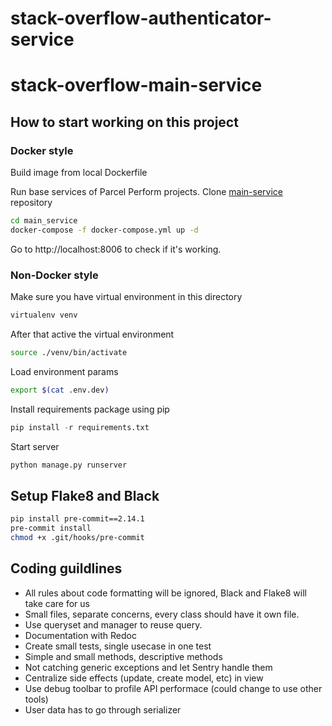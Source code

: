 # stack-overflow-authenticator-service
# stack-overflow-main-service
## How to start working on this project
### Docker style

Build image from local Dockerfile


Run base services of Parcel Perform projects.
Clone [main-service](https://github.com/tvqphuoc01/stack-overflow-main-service.git) repository

```sh
cd main_service
docker-compose -f docker-compose.yml up -d
```

Go to http://localhost:8006 to check if it's working.

### Non-Docker style

Make sure you have virtual environment in this directory

```bash
virtualenv venv
```

After that active the virtual environment

```bash
source ./venv/bin/activate
```

Load environment params

```bash
export $(cat .env.dev)
```

Install requirements package using pip

```python
pip install -r requirements.txt
```

Start server

```python
python manage.py runserver
```

## Setup Flake8 and Black

```sh
pip install pre-commit==2.14.1
pre-commit install
chmod +x .git/hooks/pre-commit
```

## Coding guildlines
- All rules about code formatting will be ignored, Black and Flake8 will take care for us
- Small files, separate concerns, every class should have it own file.
- Use queryset and manager to reuse query.
- Documentation with Redoc
- Create small tests, single usecase in one test
- Simple and small methods, descriptive methods
- Not catching generic exceptions and let Sentry handle them
- Centralize side effects (update, create model, etc) in view
- Use debug toolbar to profile API performace (could change to use other tools)
- User data has to go through serializer